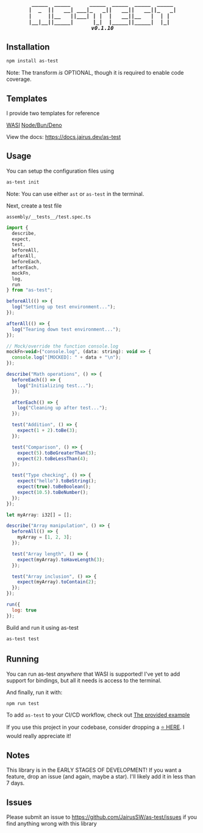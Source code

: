 <h5 align="center">
<pre> _____  _____      _____  _____  _____  _____ 
|  _  ||   __| ___|_   _||   __||   __||_   _|
|     ||__   ||___| | |  |   __||__   |  | |  
|__|__||_____|      |_|  |_____||_____|  |_|  
v0.1.10
</pre>
</h5>

## Installation

```bash
npm install as-test
```

Note: The transform _is_ OPTIONAL, though it is required to enable code coverage.

## Templates

I provide two templates for reference

[WASI](https://github.com/JairusSW/as-test/tree/template/wasi)
[Node/Bun/Deno](https://github.com/JairusSW/as-test/tree/template/node-bun-deno)

View the docs: https://docs.jairus.dev/as-test

## Usage

You can setup the configuration files using

```bash
as-test init
```

Note: You can use either `ast` or `as-test` in the terminal.

Next, create a test file

`assembly/__tests__/test.spec.ts`

```js
import {
  describe,
  expect,
  test,
  beforeAll,
  afterAll,
  beforeEach,
  afterEach,
  mockFn,
  log,
  run
} from "as-test";

beforeAll(() => {
  log("Setting up test environment...");
});

afterAll(() => {
  log("Tearing down test environment...");
});

// Mock/override the function console.log
mockFn<void>("console.log", (data: string): void => {
  console.log("[MOCKED]: " + data + "\n");
});

describe("Math operations", () => {
  beforeEach(() => {
    log("Initializing test...");
  });

  afterEach(() => {
    log("Cleaning up after test...");
  });

  test("Addition", () => {
    expect(1 + 2).toBe(3);
  });

  test("Comparison", () => {
    expect(5).toBeGreaterThan(3);
    expect(2).toBeLessThan(4);
  });

  test("Type checking", () => {
    expect("hello").toBeString();
    expect(true).toBeBoolean();
    expect(10.5).toBeNumber();
  });
});

let myArray: i32[] = [];

describe("Array manipulation", () => {
  beforeAll(() => {
    myArray = [1, 2, 3];
  });

  test("Array length", () => {
    expect(myArray).toHaveLength(3);
  });

  test("Array inclusion", () => {
    expect(myArray).toContain(2);
  });
});

run({
  log: true
});
```

Build and run it using as-test

```bash
as-test test
```

<h6>

## Running

You can run as-test _anywhere_ that WASI is supported! I've yet to add support for bindings, but all it needs is access to the terminal.

And finally, run it with:

```bash
npm run test
```

To add `as-test` to your CI/CD workflow, check out [The provided example](https://github.com/JairusSW/as-test/blob/main/.github/workflows/nodejs.yml)

If you use this project in your codebase, consider dropping a [⭐ HERE](https://github.com/JairusSW/as-test). I would really appreciate it!

## Notes

This library is in the EARLY STAGES OF DEVELOPMENT!
If you want a feature, drop an issue (and again, maybe a star). I'll likely add it in less than 7 days.

## Issues

Please submit an issue to https://github.com/JairusSW/as-test/issues if you find anything wrong with this library
